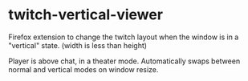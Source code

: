 # twitch-vertical-viewer

Firefox extension to change the twitch layout when the window is in a "vertical" state. (width is less than height)

Player is above chat, in a theater mode. Automatically swaps between normal and vertical modes on window resize. 
